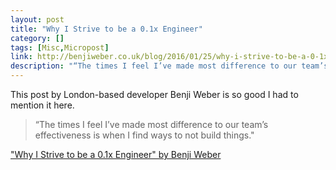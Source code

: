 ```yaml
---
layout: post
title: "Why I Strive to be a 0.1x Engineer"
category: []
tags: [Misc,Micropost]
link: http://benjiweber.co.uk/blog/2016/01/25/why-i-strive-to-be-a-0-1x-engineer/
description: "“The times I feel I’ve made most difference to our team’s effectiveness is when I find ways to not build things.“"
---
```


This post by London-based developer Benji Weber is so good I had to mention it here.

> “The times I feel I’ve made most difference to our team’s effectiveness is when I find ways to not build things."

["Why I Strive to be a 0.1x Engineer" by Benji Weber][1]

[1]: http://benjiweber.co.uk/blog/2016/01/25/why-i-strive-to-be-a-0-1x-engineer/
